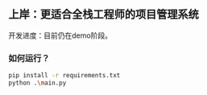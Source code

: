 ## 上岸：更适合全栈工程师的项目管理系统

开发进度：目前仍在demo阶段。

### 如何运行？

```bash
pip install -r requirements.txt
python .\main.py
```
